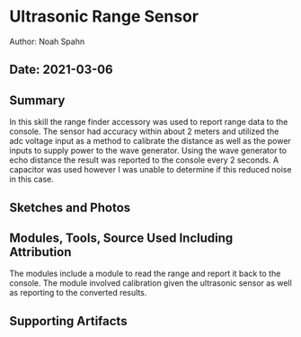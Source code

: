 #  Ultrasonic Range Sensor

Author: Noah Spahn

Date: 2021-03-06 
-----

## Summary
In this skill the range finder accessory was used to report range data to the console. The sensor had accuracy within about 2 meters and utilized the adc voltage input as a method to calibrate the distance as well as the power inputs to supply power to the wave generator. Using the wave generator to echo distance the result was reported to the console every 2 seconds. A capacitor was used however I was unable to determine if this reduced noise in this case. 

## Sketches and Photos


## Modules, Tools, Source Used Including Attribution
The modules include a module to read the range and report it back to the console. The module involved calibration given the ultrasonic sensor as well as reporting to the converted results. 


## Supporting Artifacts



